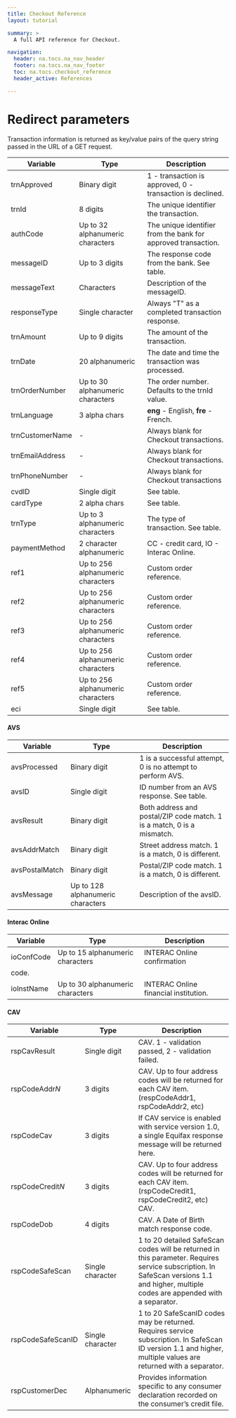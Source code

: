 ```yaml
---
title: Checkout Reference
layout: tutorial

summary: >
  A full API reference for Checkout.

navigation:
  header: na.tocs.na_nav_header
  footer: na.tocs.na_nav_footer
  toc: na.tocs.checkout_reference
  header_active: References

---
```


#  Redirect parameters
Transaction information is returned as key/value pairs of the query string passed in the URL of a GET request.

| Variable | Type | Description |
| -------- | ---- | ----------- |
| trnApproved | Binary digit | 1 - transaction is approved, 0 - transaction is declined. |
| trnId | 8 digits | The unique identifier the transaction. |
| authCode | Up to 32 alphanumeric characters | The unique identifier from the bank for approved transaction. |
| messageID | Up to 3 digits | The response code from the bank. See table. |
| messageText | Characters | Description of the messageID. |
| responseType | Single character | Always "T" as a completed transaction response. |
| trnAmount | Up to 9 digits | The amount of the transaction. |
| trnDate | 20 alphanumeric  | The date and time the transaction was processed. |
| trnOrderNumber | Up to 30 alphanumeric characters | The order number. Defaults to the trnId value. |
| trnLanguage | 3 alpha chars | **eng** - English, **fre** - French. |
| trnCustomerName | - | Always blank for Checkout transactions. |
| trnEmailAddress | - | Always blank for Checkout transactions. |
| trnPhoneNumber | - | Always blank for Checkout transactions |
| cvdID | Single digit | See table. |
| cardType | 2 alpha chars | See table. |
| trnType | Up to 3 alphanumeric characters | The type of transaction. See table. |
| paymentMethod | 2 character alphanumeric | CC - credit card, IO - Interac Online. |
| ref1 | Up to 256 alphanumeric characters | Custom order reference. |
| ref2 | Up to 256 alphanumeric characters | Custom order reference. |
| ref3 | Up to 256 alphanumeric characters | Custom order reference. |
| ref4 | Up to 256 alphanumeric characters | Custom order reference. |
| ref5 | Up to 256 alphanumeric characters | Custom order reference. |
| eci | Single digit | See table. |

####  AVS
| Variable | Type | Description |
| -------- | ---- | ----------- |
| avsProcessed | Binary digit | 1 is a successful attempt, 0 is no attempt to perform AVS. |
| avsID | Single digit | ID number from an AVS response. See table. |
| avsResult | Binary digit | Both address and postal/ZIP code match. 1 is a match, 0 is a mismatch. |
| avsAddrMatch | Binary digit | Street address match. 1 is a match, 0 is different. |
| avsPostalMatch | Binary digit |  Postal/ZIP code match. 1 is a match, 0 is different. |
| avsMessage | Up to 128 alphanumeric characters | Description of the avsID. |

####  Interac Online
| Variable | Type | Description |
| -------- | ---- | ----------- |
| ioConfCode | Up to 15 alphanumeric characters | INTERAC Online confirmation
code. |
| ioInstName | Up to 30 alphanumeric characters | INTERAC Online financial institution. |

####  CAV
| Variable | Type | Description |
| -------- | ---- | ----------- |
| rspCavResult | Single digit | CAV. 1 - validation passed, 2 - validation failed. |
| rspCodeAddr*N* | 3 digits | CAV. Up to four address codes will be returned for each CAV item. (respCodeAddr1, rspCodeAddr2, etc) |
| rspCodeCav | 3 digits | If CAV service is enabled with service version 1.0, a single Equifax response message will be returned here. |
| rspCodeCredit*N* | 3 digits | CAV. Up to four address codes will be returned for each CAV item. (rspCodeCredit1, rspCodeCredit2, etc) CAV. |
| rspCodeDob | 4 digits | CAV. A Date of Birth match response code. |
| rspCodeSafeScan | Single character | 1 to 20 detailed SafeScan codes will be returned in this parameter. Requires service subscription. In SafeScan versions 1.1 and higher, multiple codes are appended with a separator. |
| rspCodeSafeScanID | Single character | 1 to 20 SafeScanID codes may be returned. Requires service subscription. In SafeScan ID version 1.1 and higher, multiple values are returned with a separator. |
| rspCustomerDec | Alphanumeric | Provides information specific to any consumer declaration recorded on the consumer’s credit file. |
